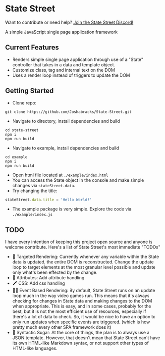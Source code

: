 # State Street 
Want to contribute or need help? [Join the State Street Discord!](https://discord.gg/a7AycPG2)

A simple JavaScript single page application framework

## Current Features
* Renders simple single page application through use of a "State" controller that takes in a data and template object.
* Customize class, tag and internal text on the DOM
* Uses a render loop instead of triggers to update the DOM

## Getting Started
* Clone repo: 
```
git clone https://github.com/Joshabracks/State-Street.git
```
* Navigate to directory, install dependencies and build
```
cd state-street
npm i
npm run build
```
* Navigate to example, install dependencies and build
```
cd example
npm i
npm run build
```
* Open html file located at `./example/index.html`
* You can access the State object in the console and make simple changes via `stateStreet.data`.  
* Try changing the title: 
```javascript
stateStreet.data.title = 'Hello World!'
```
* The example package is very simple.  Explore the code via `./example/index.js`

## TODO
I have every intention of keeping this project open source and anyone is welcome contribute.  Here's a list of State Street's most immediate "TODOs"
* :bow_and_arrow: Targeted Rendering: Currently whenever any variable within the State data is updated, the entire DOM is reconstructed.  Change the update loop to target elements at the most granular level possible and update only what's been effected by the change.
* :memo: Attributes: Add attribute handling
* :crayon: CSS: Add css handling
* :running_woman: Event Based Rendering: By default, State Street runs on an update loop much in the way video games run.  This means that it's always checking for changes in State data and making changes to the DOM when appropriate.  This is easy, and in some cases, probably for the best, but it is not the most efficient use of resources, especially if there's a lot of data to check.  So, it would be nice to have an option to only run updates when specific events are triggered.  (which is how pretty much every other SPA framework does it)
* :cupcake: Syntactic Sugar: At the core of things, the plan is to always use a JSON template.  However, that doesn't mean that State Street can't have its own HTML-like Markdown syntax, or not support other types of HTML-like languages.